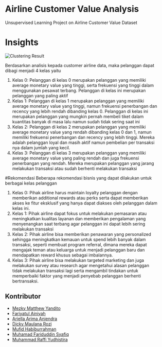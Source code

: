 # Airline Customer Value Analysis
Unsupervised Learning Project on Airline Customer Value Dataset

# Insights

![Clustering Result](https://github.com/mezkymy/airline-cv-analysis/assets/79908491/7cba854e-6c33-435f-bc30-69f430eeaf0b)

Berdasarkan analisis kepada customer airline data, maka pelanggan dapat dibagi menjadi 4 kelas yaitu
1. Kelas 0: Pelanggan di kelas 0 merupakan pelanggan yang memiliki average monetary value yang tinggi, serta frekuensi yang tinggi dalam menggunakan pesawat terbang. Pelanggan di kelas ini merupakan pelanggan yang paling aktif
2. Kelas 1: Pelanggan di kelas 1 merupakan pelanggan yang memiliki average monetary value yang tinggi, namun frekuensi penerbangan dan recency yang lebih rendah dibanding kelas 0. Pelanggan di kelas ini merupakan pelanggan yang mungkin pernah membeli tiket dalam kuantitas banyak di masa lalu namun sudah tidak sering saat ini
3. Kelas 2: Pelanggan di kelas 2 merupakan pelanggan yang memiliki average monetary value yang rendah dibanding kelas 0 dan 1, namun memiliki frekuensi penerbangan dan recency yang lebih tinggi. Mereka adalah pelanggan loyal dan masih aktif namun pembelian per transaksi nya dalam jumlah yang kecil.
4. Kelas 3: Pelanggan di kelas 3 merupakan pelanggan yang memiliki average monetary value yang paling rendah dan juga frekuensi penerbangan yang rendah. Mereka merupakan pelanggan yang jarang melakukan transaksi atau sudah berhenti melakukan transaksi

#Rekomendasi
Beberapa rekomendasi bisnis yang dapat dilakukan untuk berbagai kelas pelanggan
1. Kelas 0: Pihak airline harus maintain loyalty pelanggan dengan memberikan additional rewards atau perks serta dapat memberikan akses ke fitur eksklusif yang hanya dapat diakses oleh pelanggan dalam kelas ini.
2. Kelas 1: Pihak airline dapat fokus untuk melakukan pemasaran atau meningkatkan kualitas layanan dan memberikan pengalaman yang menyenangkan saat terbang agar pelanggan ini dapat lebih sering melakukan transaksi
3. Kelas 2: Pihak airline bisa memberikan penawaran yang personalized sehingga meningkatkan kemauan untuk spend lebih banyak dalam transaksi, seperti membuat program referral, dimana mereka dapat mengajak teman atau keluarga untuk menjadi pelanggan baru dan mendapatkan reward khusus sebagai imbalannya.
4. Kelas 3: Pihak airline bisa melakukan targeted marketing dan juga melakukan survey atau research agar mengetahui alasan pelanggan tidak melakukan transaksi lagi serta mengambil tindakan untuk memperbaiki faktor yang menjadi penyebab pelanggan berhenti bertransaksi.


## Kontributor
- [Mezky Matthew Yandito](https://github.com/mezkymy)
- [Fariyatul Ainiyah](https://github.com/uniainiyah)
- [Ariella Arima Aniendra](https://github.com/arllarima)
- [Dicky Maulana Rozi](https://github.com/dickymrz)
- [Mufid Habiburrahman](https://github.com/hrmufid)
- [Muhamad Fariduddin Syafiq](https://github.com/MFSyafiq)
- [Muhammad Raffi Yudhistira](https://github.com/Mraffiy33)
